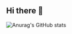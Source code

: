## Hi there 👋
![Anurag's GitHub stats](https://github-readme-stats.vercel.app/api?username=song-chengcheng&show_icons=true&theme=tokyonight)
<!--
**song-chengcheng/song-chengcheng** is a ✨ _special_ ✨ repository because its `README.md` (this file) appears on your GitHub profile.

Here are some ideas to get you started:

- 🔭 I’m currently working on ...
- 🌱 I’m currently learning ...
- 👯 I’m looking to collaborate on ...
- 🤔 I’m looking for help with ...
- 💬 Ask me about ...
- 📫 How to reach me: ...
- 😄 Pronouns: ...
- ⚡ Fun fact: ...
-->
